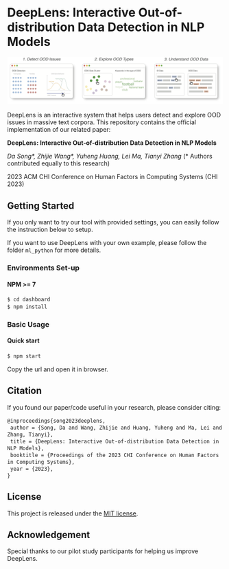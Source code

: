 # DeepLens: Interactive Out-of-distribution Data Detection in NLP Models

![basic view](./figs/DeepLens-UI.png)

DeepLens is an interactive system that helps users detect and explore OOD issues in massive text corpora.
This repository contains the official implementation of our related paper:

**DeepLens: Interactive Out-of-distribution Data Detection in NLP Models** 

*Da Song\*, Zhijie Wang\*, Yuheng Huang, Lei Ma, Tianyi Zhang* (\* Authors contributed equally to this research)

2023 ACM CHI Conference on Human Factors in Computing Systems (CHI 2023)

## Getting Started

If you only want to try our tool with provided settings, you can easily follow the instruction below to setup.

If you want to use DeepLens with your own example, please follow the folder `ml_python` for more details.

### Environments Set-up

#### NPM >= 7 

~~~sh
$ cd dashboard
$ npm install
~~~

### Basic Usage

#### Quick start

~~~sh
$ npm start
~~~
Copy the url and open it in browser.

## Citation

If you found our paper/code useful in your research, please consider citing:

```
@inproceedings{song2023deeplens,
 author = {Song, Da and Wang, Zhijie and Huang, Yuheng and Ma, Lei and Zhang, Tianyi},
 title = {DeepLens: Interactive Out-of-distribution Data Detection in NLP Models},
 booktitle = {Proceedings of the 2023 CHI Conference on Human Factors in Computing Systems},
 year = {2023},
} 
```

## License

This project is released under the [MIT license](https://github.com/momentum-lab-workspace/DeepSeer/blob/main/LICENSE.MD).

## Acknowledgement

Special thanks to our pilot study participants for helping us improve DeepLens.
